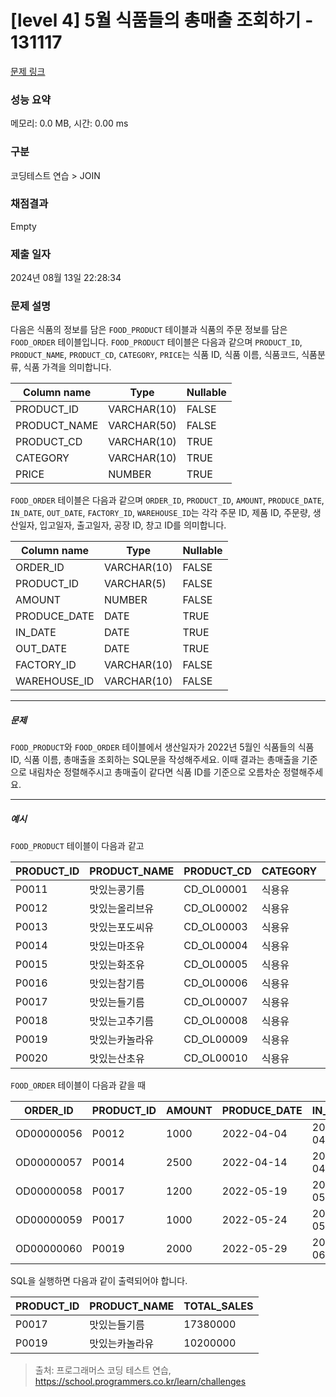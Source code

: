 # [level 4] 5월 식품들의 총매출 조회하기 - 131117 

[문제 링크](https://school.programmers.co.kr/learn/courses/30/lessons/131117) 

### 성능 요약

메모리: 0.0 MB, 시간: 0.00 ms

### 구분

코딩테스트 연습 > JOIN

### 채점결과

Empty

### 제출 일자

2024년 08월 13일 22:28:34

### 문제 설명

<p>다음은 식품의 정보를 담은 <code>FOOD_PRODUCT</code> 테이블과 식품의 주문 정보를 담은 <code>FOOD_ORDER</code> 테이블입니다. <code>FOOD_PRODUCT</code> 테이블은 다음과 같으며 <code>PRODUCT_ID</code>, <code>PRODUCT_NAME</code>, <code>PRODUCT_CD</code>, <code>CATEGORY</code>, <code>PRICE</code>는 식품 ID, 식품 이름, 식품코드, 식품분류, 식품 가격을 의미합니다.</p>
<table class="table">
        <thead><tr>
<th>Column name</th>
<th>Type</th>
<th>Nullable</th>
</tr>
</thead>
        <tbody><tr>
<td>PRODUCT_ID</td>
<td>VARCHAR(10)</td>
<td>FALSE</td>
</tr>
<tr>
<td>PRODUCT_NAME</td>
<td>VARCHAR(50)</td>
<td>FALSE</td>
</tr>
<tr>
<td>PRODUCT_CD</td>
<td>VARCHAR(10)</td>
<td>TRUE</td>
</tr>
<tr>
<td>CATEGORY</td>
<td>VARCHAR(10)</td>
<td>TRUE</td>
</tr>
<tr>
<td>PRICE</td>
<td>NUMBER</td>
<td>TRUE</td>
</tr>
</tbody>
      </table>
<p><code>FOOD_ORDER</code> 테이블은 다음과 같으며 <code>ORDER_ID</code>, <code>PRODUCT_ID</code>, <code>AMOUNT</code>,  <code>PRODUCE_DATE</code>, <code>IN_DATE</code>, <code>OUT_DATE</code>, <code>FACTORY_ID</code>, <code>WAREHOUSE_ID</code>는 각각 주문 ID, 제품 ID, 주문량, 생산일자, 입고일자, 출고일자, 공장 ID, 창고 ID를 의미합니다.</p>
<table class="table">
        <thead><tr>
<th>Column name</th>
<th>Type</th>
<th>Nullable</th>
</tr>
</thead>
        <tbody><tr>
<td>ORDER_ID</td>
<td>VARCHAR(10)</td>
<td>FALSE</td>
</tr>
<tr>
<td>PRODUCT_ID</td>
<td>VARCHAR(5)</td>
<td>FALSE</td>
</tr>
<tr>
<td>AMOUNT</td>
<td>NUMBER</td>
<td>FALSE</td>
</tr>
<tr>
<td>PRODUCE_DATE</td>
<td>DATE</td>
<td>TRUE</td>
</tr>
<tr>
<td>IN_DATE</td>
<td>DATE</td>
<td>TRUE</td>
</tr>
<tr>
<td>OUT_DATE</td>
<td>DATE</td>
<td>TRUE</td>
</tr>
<tr>
<td>FACTORY_ID</td>
<td>VARCHAR(10)</td>
<td>FALSE</td>
</tr>
<tr>
<td>WAREHOUSE_ID</td>
<td>VARCHAR(10)</td>
<td>FALSE</td>
</tr>
</tbody>
      </table>
<hr>

<h5>문제</h5>

<p><code>FOOD_PRODUCT</code>와 <code>FOOD_ORDER</code> 테이블에서 생산일자가 2022년 5월인 식품들의 식품 ID, 식품 이름, 총매출을 조회하는 SQL문을 작성해주세요. 이때 결과는 총매출을 기준으로 내림차순 정렬해주시고 총매출이 같다면 식품 ID를 기준으로 오름차순 정렬해주세요.</p>

<hr>

<h5>예시</h5>

<p><code>FOOD_PRODUCT</code> 테이블이 다음과 같고</p>
<table class="table">
        <thead><tr>
<th>PRODUCT_ID</th>
<th>PRODUCT_NAME</th>
<th>PRODUCT_CD</th>
<th>CATEGORY</th>
<th>PRICE</th>
</tr>
</thead>
        <tbody><tr>
<td>P0011</td>
<td>맛있는콩기름</td>
<td>CD_OL00001</td>
<td>식용유</td>
<td>4880</td>
</tr>
<tr>
<td>P0012</td>
<td>맛있는올리브유</td>
<td>CD_OL00002</td>
<td>식용유</td>
<td>7200</td>
</tr>
<tr>
<td>P0013</td>
<td>맛있는포도씨유</td>
<td>CD_OL00003</td>
<td>식용유</td>
<td>5950</td>
</tr>
<tr>
<td>P0014</td>
<td>맛있는마조유</td>
<td>CD_OL00004</td>
<td>식용유</td>
<td>8950</td>
</tr>
<tr>
<td>P0015</td>
<td>맛있는화조유</td>
<td>CD_OL00005</td>
<td>식용유</td>
<td>8800</td>
</tr>
<tr>
<td>P0016</td>
<td>맛있는참기름</td>
<td>CD_OL00006</td>
<td>식용유</td>
<td>7100</td>
</tr>
<tr>
<td>P0017</td>
<td>맛있는들기름</td>
<td>CD_OL00007</td>
<td>식용유</td>
<td>7900</td>
</tr>
<tr>
<td>P0018</td>
<td>맛있는고추기름</td>
<td>CD_OL00008</td>
<td>식용유</td>
<td>6100</td>
</tr>
<tr>
<td>P0019</td>
<td>맛있는카놀라유</td>
<td>CD_OL00009</td>
<td>식용유</td>
<td>5100</td>
</tr>
<tr>
<td>P0020</td>
<td>맛있는산초유</td>
<td>CD_OL00010</td>
<td>식용유</td>
<td>6500</td>
</tr>
</tbody>
      </table>
<p><code>FOOD_ORDER</code> 테이블이 다음과 같을 때</p>
<table class="table">
        <thead><tr>
<th>ORDER_ID</th>
<th>PRODUCT_ID</th>
<th>AMOUNT</th>
<th>PRODUCE_DATE</th>
<th>IN_DATE</th>
<th>OUT_DATE</th>
<th>FACTORY_ID</th>
<th>WAREHOUSE_ID</th>
</tr>
</thead>
        <tbody><tr>
<td>OD00000056</td>
<td>P0012</td>
<td>1000</td>
<td>2022-04-04</td>
<td>2022-04-21</td>
<td>2022-04-25</td>
<td>FT19980002</td>
<td>WH0032</td>
</tr>
<tr>
<td>OD00000057</td>
<td>P0014</td>
<td>2500</td>
<td>2022-04-14</td>
<td>2022-04-27</td>
<td>2022-05-01</td>
<td>FT19980002</td>
<td>WH0033</td>
</tr>
<tr>
<td>OD00000058</td>
<td>P0017</td>
<td>1200</td>
<td>2022-05-19</td>
<td>2022-05-28</td>
<td>2022-05-28</td>
<td>FT20070002</td>
<td>WH0033</td>
</tr>
<tr>
<td>OD00000059</td>
<td>P0017</td>
<td>1000</td>
<td>2022-05-24</td>
<td>2022-05-30</td>
<td>2022-05-30</td>
<td>FT20070002</td>
<td>WH0038</td>
</tr>
<tr>
<td>OD00000060</td>
<td>P0019</td>
<td>2000</td>
<td>2022-05-29</td>
<td>2022-06-08</td>
<td>2022-06-08</td>
<td>FT20070002</td>
<td>WH0035</td>
</tr>
</tbody>
      </table>
<p>SQL을 실행하면 다음과 같이 출력되어야 합니다.</p>
<table class="table">
        <thead><tr>
<th>PRODUCT_ID</th>
<th>PRODUCT_NAME</th>
<th>TOTAL_SALES</th>
</tr>
</thead>
        <tbody><tr>
<td>P0017</td>
<td>맛있는들기름</td>
<td>17380000</td>
</tr>
<tr>
<td>P0019</td>
<td>맛있는카놀라유</td>
<td>10200000</td>
</tr>
</tbody>
      </table>

> 출처: 프로그래머스 코딩 테스트 연습, https://school.programmers.co.kr/learn/challenges